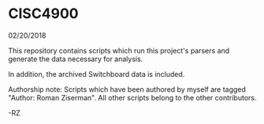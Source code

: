 # CISC4900

02/20/2018

This repository contains scripts which run this project's parsers and generate the data necessary for analysis.

In addition, the archived Switchboard data is included.

Authorship note: Scripts which have been authored by myself are tagged "Author: Roman Ziserman". All other scripts belong to the other contributors.

-RZ
